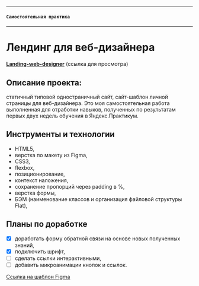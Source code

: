 -----

#### `Самостоятельная практика`

-----

# Лендинг для веб-дизайнера
[**Landing-web-designer**](https://aleksandra-shevchenko.github.io/WD-additional-project-1) (ссылка для просмотра)

## Описание проекта:
статичный типовой одностраничный сайт, сайт-шаблон личной страницы для веб-дизайнера.
Это моя самостоятельная работа выполненная для отработки навыков, полученных по результатам первых двух недель обучения в Яндекс.Практикум. 

## Инструменты и технологии
* HTML5,  
* верстка по макету из Figma,
* CSS3,
* flexbox,
* позиционирование,
* контекст наложения,
* сохранение пропорций через padding в %,
* верстка формы,
* БЭМ (наименование классов и организация файловой структуры Flat),

## Планы по доработке
- [X] доработать форму обратной связи на основе новых полученных знаний,
- [X] подключить шрифт,
- [ ] сделать ссылки интерактивными,
- [ ] добавить микроанимации кнопок и ссылок.

[Ссылка на шаблон Figma](https://www.figma.com/file/YsfjeAFFHecZ8KV8AMDu7t0J/Templates-%233.-More-on-Figma.info)
